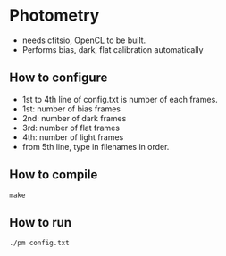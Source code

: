 # Photometry
 * needs cfitsio, OpenCL to be built.
 * Performs bias, dark, flat calibration automatically

## How to configure
 * 1st to 4th line of config.txt is number of each frames.
  * 1st: number of bias frames
  * 2nd: number of dark frames
  * 3rd: number of flat frames
  * 4th: number of light frames
 * from 5th line, type in filenames in order.

## How to compile
```
make
```

## How to run
```
./pm config.txt
```